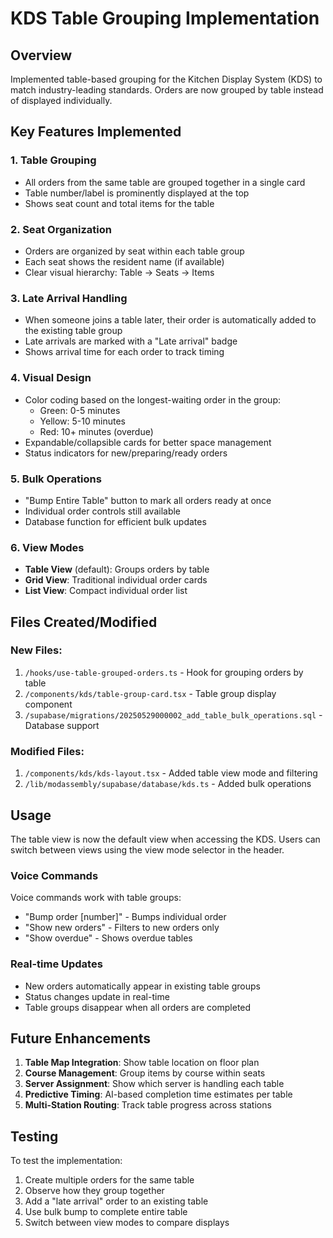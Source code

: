 # KDS Table Grouping Implementation

## Overview

Implemented table-based grouping for the Kitchen Display System (KDS) to match industry-leading standards. Orders are now grouped by table instead of displayed individually.

## Key Features Implemented

### 1. Table Grouping

- All orders from the same table are grouped together in a single card
- Table number/label is prominently displayed at the top
- Shows seat count and total items for the table

### 2. Seat Organization

- Orders are organized by seat within each table group
- Each seat shows the resident name (if available)
- Clear visual hierarchy: Table → Seats → Items

### 3. Late Arrival Handling

- When someone joins a table later, their order is automatically added to the existing table group
- Late arrivals are marked with a "Late arrival" badge
- Shows arrival time for each order to track timing

### 4. Visual Design

- Color coding based on the longest-waiting order in the group:
  - Green: 0-5 minutes
  - Yellow: 5-10 minutes
  - Red: 10+ minutes (overdue)
- Expandable/collapsible cards for better space management
- Status indicators for new/preparing/ready orders

### 5. Bulk Operations

- "Bump Entire Table" button to mark all orders ready at once
- Individual order controls still available
- Database function for efficient bulk updates

### 6. View Modes

- **Table View** (default): Groups orders by table
- **Grid View**: Traditional individual order cards
- **List View**: Compact individual order list

## Files Created/Modified

### New Files:

1. `/hooks/use-table-grouped-orders.ts` - Hook for grouping orders by table
2. `/components/kds/table-group-card.tsx` - Table group display component
3. `/supabase/migrations/20250529000002_add_table_bulk_operations.sql` - Database support

### Modified Files:

1. `/components/kds/kds-layout.tsx` - Added table view mode and filtering
2. `/lib/modassembly/supabase/database/kds.ts` - Added bulk operations

## Usage

The table view is now the default view when accessing the KDS. Users can switch between views using the view mode selector in the header.

### Voice Commands

Voice commands work with table groups:

- "Bump order [number]" - Bumps individual order
- "Show new orders" - Filters to new orders only
- "Show overdue" - Shows overdue tables

### Real-time Updates

- New orders automatically appear in existing table groups
- Status changes update in real-time
- Table groups disappear when all orders are completed

## Future Enhancements

1. **Table Map Integration**: Show table location on floor plan
2. **Course Management**: Group items by course within seats
3. **Server Assignment**: Show which server is handling each table
4. **Predictive Timing**: AI-based completion time estimates per table
5. **Multi-Station Routing**: Track table progress across stations

## Testing

To test the implementation:

1. Create multiple orders for the same table
2. Observe how they group together
3. Add a "late arrival" order to an existing table
4. Use bulk bump to complete entire table
5. Switch between view modes to compare displays
